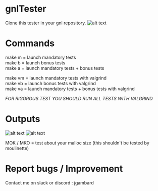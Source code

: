 # gnlTester

Clone this tester in your gnl repository.
![alt text](https://i.imgur.com/GPc3PyW.png)


# Commands
make m = launch mandatory tests  
make b = launch bonus tests  
make a = launch mandatory tests + bonus tests 

make vm = launch mandatory tests with valgrind  
make vb = launch bonus tests with valgrind  
make va = launch mandatory tests + bonus tests with valgrind  


*FOR RIGOROUS TEST YOU SHOULD RUN ALL TESTS WITH VALGRIND*

# Outputs

![alt text](https://i.imgur.com/MTymT3Y.png)
![alt text](https://i.imgur.com/ZyNYnC9.png)

MOK / MKO = test about your malloc size (this shouldn't be tested by moulinette)  

# Report bugs / Improvement
Contact me on slack or discord : jgambard
